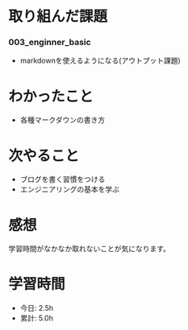 # 取り組んだ課題
### 003_enginner_basic
* markdownを使えるようになる(アウトプット課題)
# わかったこと
* 各種マークダウンの書き方
# 次やること
* ブログを書く習慣をつける
* エンジニアリングの基本を学ぶ
# 感想
学習時間がなかなか取れないことが気になります。
# 学習時間
* 今日: 2.5h
* 累計: 5.0h

